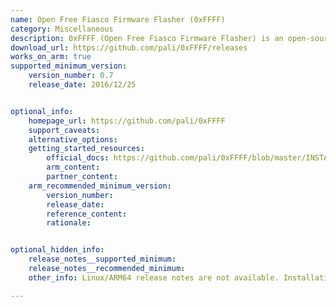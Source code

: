 ```yaml
---
name: Open Free Fiasco Firmware Flasher (0xFFFF)
category: Miscellaneous
description: 0xFFFF (Open Free Fiasco Firmware Flasher) is an open-source tool for those who need to interact directly with device firmware, offering both flexibility and control over the flashing process.
download_url: https://github.com/pali/0xFFFF/releases
works_on_arm: true
supported_minimum_version:
    version_number: 0.7
    release_date: 2016/12/25


optional_info:
    homepage_url: https://github.com/pali/0xFFFF
    support_caveats:
    alternative_options:
    getting_started_resources:
        official_docs: https://github.com/pali/0xFFFF/blob/master/INSTALL
        arm_content:
        partner_content:
    arm_recommended_minimum_version:
        version_number:
        release_date:
        reference_content:
        rationale:


optional_hidden_info:
    release_notes__supported_minimum:
    release_notes__recommended_minimum:
    other_info: Linux/ARM64 release notes are not available. Installation and testing are done via the [tar archive](https://github.com/pali/0xFFFF/releases/tag/0.7).

---
```

